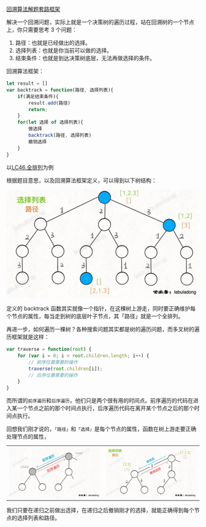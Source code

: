 [回溯算法解题套路框架](https://labuladong.github.io/algo/di-ling-zh-bfe1b/hui-su-sua-c26da/)

解决一个回溯问题，实际上就是一个决策树的遍历过程，站在回溯树的一个节点上，你只需要思考 3 个问题：

1. 路径：也就是已经做出的选择。
2. 选择列表：也就是你当前可以做的选择。
3. 结束条件：也就是到达决策树底层，无法再做选择的条件。

回溯算法框架：

```js
let result = []
var backtrack = function(路径, 选择列表){
    if(满足结束条件){
        result.add(路径)
        return;
    }
    for(let 选择 of 选择列表){
        做选择
        backtrack(路径, 选择列表)
        撤销选择
    }
}
```

以[LC46.全排列](https://leetcode.cn/problems/permutations/)为例

根据题目意思，以及回溯算法框架定义，可以得到以下树结构：

<img src="./pic/pic1.png" />

定义的 backtrack 函数其实就像一个指针，在这棵树上游走，同时要正确维护每个节点的属性，每当走到树的底层叶子节点，其「路径」就是一个全排列。

再进一步，如何遍历一棵树？各种搜索问题其实都是树的遍历问题，而多叉树的遍历框架就是这样：
```js
var traverse = function(root) {
    for (var i = 0; i < root.children.length; i++) {
        // 前序位置需要的操作
        traverse(root.children[i]);
        // 后序位置需要的操作
    }
}
```

而所谓的`前序遍历`和`后序遍历`，他们只是两个很有用的时间点。前序遍历的代码在进入某一个节点之前的那个时间点执行，后序遍历代码在离开某个节点之后的那个时间点执行。

回想我们刚才说的，`「路径」`和`「选择」`是每个节点的属性，函数在树上游走要正确处理节点的属性，

|||
|--|--|
| <img src="./pic/pic2.png"> | <img src="./pic/pic3.png"> |

我们只要在递归之前做出选择，在递归之后撤销刚才的选择，就能正确得到每个节点的选择列表和路径。

